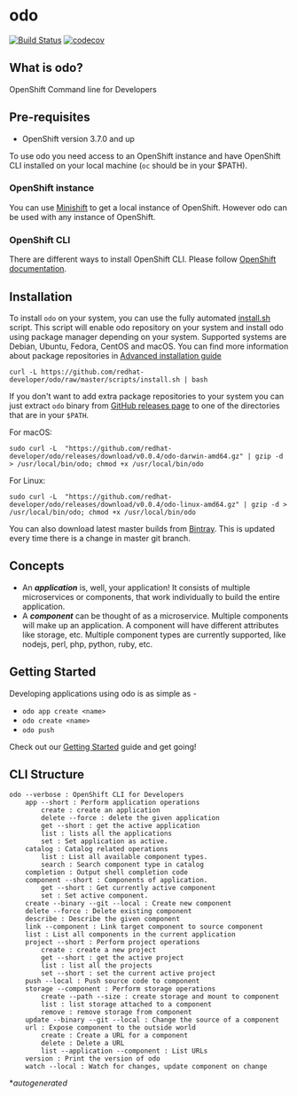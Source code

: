 # odo
[![Build Status](https://travis-ci.org/redhat-developer/odo.svg?branch=master)](https://travis-ci.org/redhat-developer/odo) [![codecov](https://codecov.io/gh/redhat-developer/odo/branch/master/graph/badge.svg)](https://codecov.io/gh/redhat-developer/odo)

## What is odo?
OpenShift Command line for Developers

## Pre-requisites
- OpenShift version 3.7.0 and up

To use odo you need access to an OpenShift instance and have OpenShift CLI installed on your local machine (`oc` should be in your $PATH).

### OpenShift instance
You can use [Minishift](https://docs.openshift.org/latest/minishift/index.html) to get a local instance of OpenShift. However odo can be used with any instance of OpenShift.

### OpenShift CLI
There are different ways to install OpenShift CLI. 
Please follow [OpenShift documentation](https://docs.openshift.org/latest/cli_reference/get_started_cli.html#installing-the-cli).

## Installation
To install `odo` on your system, you can use the fully automated [install.sh](./scripts/install.sh) script.
This script will enable odo repository on your system and install odo using package manager depending on your system.
Supported systems are Debian, Ubuntu, Fedora, CentOS and macOS. You can find more information about package repositories in 
[Advanced installation guide](./docs/advanced-installation-guide.md)

```
curl -L https://github.com/redhat-developer/odo/raw/master/scripts/install.sh | bash
```


If you don't want to add extra package repositories to your system you can just extract  `odo` binary from [GitHub releases page](https://github.com/redhat-developer/odo/releases) to one of the directories that are in your `$PATH`.

For macOS:

```
sudo curl -L  "https://github.com/redhat-developer/odo/releases/download/v0.0.4/odo-darwin-amd64.gz" | gzip -d > /usr/local/bin/odo; chmod +x /usr/local/bin/odo
```

For Linux:
```
sudo curl -L  "https://github.com/redhat-developer/odo/releases/download/v0.0.4/odo-linux-amd64.gz" | gzip -d > /usr/local/bin/odo; chmod +x /usr/local/bin/odo
```

You can also download latest master builds from [Bintray](https://dl.bintray.com/odo/odo/latest/). This is updated every time there is a change in master git branch.



## Concepts
- An **_application_** is, well, your application! It consists of multiple microservices or components, that work individually to build the entire application.
- A **_component_** can be thought of as a microservice. Multiple components will make up an application. A component will have different attributes like storage, etc.
Multiple component types are currently supported, like nodejs, perl, php, python, ruby, etc.

## Getting Started
Developing applications using odo is as simple as -
- `odo app create <name>`
- `odo create <name>`
- `odo push`

Check out our [Getting Started](docs/getting-started.md) guide and get going!

## CLI Structure
```
odo --verbose : OpenShift CLI for Developers
    app --short : Perform application operations
        create : create an application
        delete --force : delete the given application
        get --short : get the active application
        list : lists all the applications
        set : Set application as active.
    catalog : Catalog related operations
        list : List all available component types.
        search : Search component type in catalog
    completion : Output shell completion code
    component --short : Components of application.
        get --short : Get currently active component
        set : Set active component.
    create --binary --git --local : Create new component
    delete --force : Delete existing component
    describe : Describe the given component
    link --component : Link target component to source component
    list : List all components in the current application
    project --short : Perform project operations
        create : create a new project
        get --short : get the active project
        list : list all the projects
        set --short : set the current active project
    push --local : Push source code to component
    storage --component : Perform storage operations
        create --path --size : create storage and mount to component
        list : list storage attached to a component
        remove : remove storage from component
    update --binary --git --local : Change the source of a component
    url : Expose component to the outside world
        create : Create a URL for a component
        delete : Delete a URL
        list --application --component : List URLs
    version : Print the version of odo
    watch --local : Watch for changes, update component on change
```
*_autogenerated_
